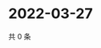 # 2022-03-27

共 0 条

<!-- BEGIN WEIBO -->
<!-- 最后更新时间 Sun Mar 27 2022 13:00:51 GMT+0800 (China Standard Time) -->

<!-- END WEIBO -->

